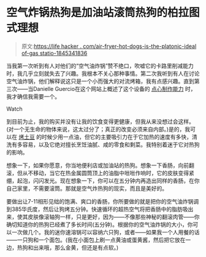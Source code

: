 # 空气炸锅热狗是加油站滚筒热狗的柏拉图式理想

> 原文:[https://life hacker . com/air-fryer-hot-dogs-is-the-platonic-ideal of-gas statio-1845341836](https://lifehacker.com/air-fryer-hot-dogs-are-the-platonic-ideal-of-gas-statio-1845341836)

当我第一次听到有人对他们的“空气油炸锅”赞不绝口，吹嘘它的卡路里削减能力时，我几乎立刻就失去了兴趣。我根本不关心那种事情。第二次我听到有人在讨论空气油炸锅，他们解释说这只是一个小而强大的对流烤箱，我有点感兴趣。直到第三次——当Danielle Guercio在这个网站上概述了这个设备的 [点心制作能力](https://lifehacker.com/use-an-air-fryer-for-optimal-snacking-1841613513) 时，我才确信我需要一个。

Watch

到目前为止，我的购买并没有让我的饮食变得更健康，但我从来没想过会这样。(对一个无生命的物体来说，这太过分了；真正的改变必须来自内部。)是的，我可以在 [烤土豆](https://skillet.lifehacker.com/use-your-air-fryer-to-make-extra-crunchy-potatoes-1842910110) 的时候少用一点油，但它的主要吸引力在于它加热的速度有多快，清洗有多容易，以及它绝对擅长烹饪油腻、咸的零食和剩菜。我特别着迷于它对热狗的影响。

想象一下，如果你愿意，你当地便利店或加油站的热狗。想象一下香肠，向前翻滚，但从不移动，当它在热金属圆筒顶上的油脂中咝咝作响时，它的皮肤变得紧绷，起泡，闪闪发光。现在想象一下，你可以在五分钟内再造出同样的香肠，在你自己家里，不需要滚筒。那就是空气炸热狗的现实，而且是美好的。

要做出让7-11相形见绌的饱满、爽口的香肠，你所要做的就是把你的空气油炸锅调到385华氏度，然后让狗烤五分钟。快速循环的超热空气将把香肠中的脂肪吸出来，使其皮肤像滚轴狗一样，只是更好，因为——不像那些神秘的翻滚肉管——你确切知道你的热狗已经煮了多长时间(五分钟)。根据你的空气油炸锅的大小，你可以一次做几个。我的迷你速溶锅可以容纳六只狗，或者——如果我一个人用餐的话——一只狗和一个面包。(我在小面包上刷一点黄油或蛋黄酱，然后把它放在一边，热狗和出来哦，那么金黄，但还是有点软。)